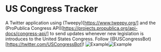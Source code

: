 # US Congress Tracker
A Twitter application using (Tweepy)[https://www.tweepy.org/] and the (ProPublica Congress API)[https://projects.propublica.org/api-docs/congress-api/] to send updates whenever new legislation is introduces to the United States Congress. Follow (@USCongressBot)[https://twitter.com/USCongressBot]!
![Example](https://raw.githubusercontent.com/poastertoaster/congress-tracker/master/example-1.PNG)![Example](https://raw.githubusercontent.com/poastertoaster/congress-tracker/master/example-2.PNG)
